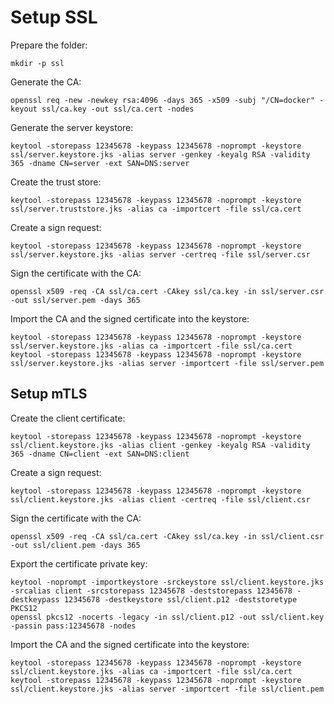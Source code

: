 # Setup SSL

Prepare the folder:

`mkdir -p ssl`

Generate the CA:

```
openssl req -new -newkey rsa:4096 -days 365 -x509 -subj "/CN=docker" -keyout ssl/ca.key -out ssl/ca.cert -nodes
```

Generate the server keystore:

```
keytool -storepass 12345678 -keypass 12345678 -noprompt -keystore ssl/server.keystore.jks -alias server -genkey -keyalg RSA -validity 365 -dname CN=server -ext SAN=DNS:server
```

Create the trust store:

```
keytool -storepass 12345678 -keypass 12345678 -noprompt -keystore ssl/server.truststore.jks -alias ca -importcert -file ssl/ca.cert
```

Create a sign request:

```
keytool -storepass 12345678 -keypass 12345678 -noprompt -keystore ssl/server.keystore.jks -alias server -certreq -file ssl/server.csr
```

Sign the certificate with the CA:

```
openssl x509 -req -CA ssl/ca.cert -CAkey ssl/ca.key -in ssl/server.csr -out ssl/server.pem -days 365
```

Import the CA and the signed certificate into the keystore:

```
keytool -storepass 12345678 -keypass 12345678 -noprompt -keystore ssl/server.keystore.jks -alias ca -importcert -file ssl/ca.cert
keytool -storepass 12345678 -keypass 12345678 -noprompt -keystore ssl/server.keystore.jks -alias server -importcert -file ssl/server.pem
```

## Setup mTLS

Create the client certificate:

```
keytool -storepass 12345678 -keypass 12345678 -noprompt -keystore ssl/client.keystore.jks -alias client -genkey -keyalg RSA -validity 365 -dname CN=client -ext SAN=DNS:client
```

Create a sign request:

```
keytool -storepass 12345678 -keypass 12345678 -noprompt -keystore ssl/client.keystore.jks -alias client -certreq -file ssl/client.csr
```

Sign the certificate with the CA:

```
openssl x509 -req -CA ssl/ca.cert -CAkey ssl/ca.key -in ssl/client.csr -out ssl/client.pem -days 365
```

Export the certificate private key:

```
keytool -noprompt -importkeystore -srckeystore ssl/client.keystore.jks -srcalias client -srcstorepass 12345678 -deststorepass 12345678 -destkeypass 12345678 -destkeystore ssl/client.p12 -deststoretype PKCS12
openssl pkcs12 -nocerts -legacy -in ssl/client.p12 -out ssl/client.key -passin pass:12345678 -nodes
```

Import the CA and the signed certificate into the keystore:

```
keytool -storepass 12345678 -keypass 12345678 -noprompt -keystore ssl/client.keystore.jks -alias ca -importcert -file ssl/ca.cert
keytool -storepass 12345678 -keypass 12345678 -noprompt -keystore ssl/client.keystore.jks -alias server -importcert -file ssl/client.pem
```
